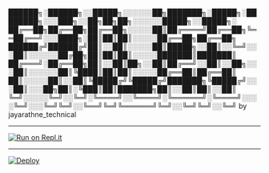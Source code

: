    ██████╗░██████╗░░█████╗░░░░░░██╗███████╗░█████╗░████████╗░░░███╗░░██╗██╗██╗░░░░░░█████╗░░█████╗░
   ██╔══██╗██╔══██╗██╔══██╗░░░░░██║██╔════╝██╔══██╗╚══██╔══╝░░░████╗░██║██║██║░░░░░██╔══██╗██╔══██╗
   ██████╔╝██████╔╝██║░░██║░░░░░██║█████╗░░██║░░╚═╝░░░██║░░░░░░██╔██╗██║██║██║░░░░░███████║███████║
   ██╔═══╝░██╔══██╗██║░░██║██╗░░██║██╔══╝░░██║░░██╗░░░██║░░░░░░██║╚████║██║██║░░░░░██╔══██║██╔══██║
   ██║░░░░░██║░░██║╚█████╔╝╚█████╔╝███████╗╚█████╔╝░░░██║░░░██╗██║░╚███║██║███████╗██║░░██║██║░░██║
   ╚═╝░░░░░╚═╝░░╚═╝░╚════╝░░╚════╝░╚══════╝░╚════╝░░░░╚═╝░░░╚═╝╚═╝░░╚══╝╚═╝╚══════╝╚═╝░░╚═╝╚═╝░░╚═╝ 
                                    by jayarathne_technical                                        
                                  
   <hr>
   
   [![Run on Repl.it](https://repl.it/badge/github/quiec/whatsasena)](https://replit.com/@Jayarathne-technical/Nila-Bot-Session)
   <hr>
   
   [![Deploy](https://www.herokucdn.com/deploy/button.svg)](https://heroku.com/deploy?template=https://github.com/herokug/Nila2)
